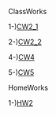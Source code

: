 ClassWorks

1-)[CW2_1](https://atahanata.github.io/advanceprog/CW2/Cw2_1.html)

2-)[CW2_2](https://atahanata.github.io/advanceprog/CW2/Cw2_2.html)

4-)[CW4](https://atahanata.github.io/advanceprog/cw4.html) 

5-)[CW5](https://atahanata.github.io/advanceprog/cw5/cw5/EloquentJS.html)

HomeWorks

1-)[HW2](https://atahanata.github.io/advanceprog/HW2/databeans.html)
